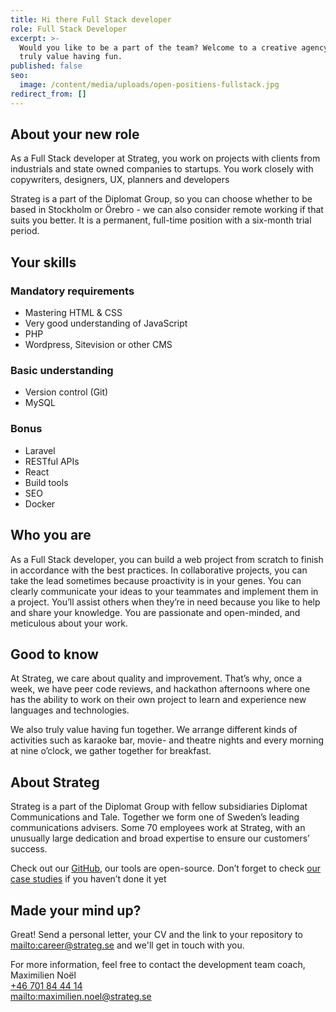 ```yaml
---
title: Hi there Full Stack developer
role: Full Stack Developer
excerpt: >-
  Would you like to be a part of the team? Welcome to a creative agency where we
  truly value having fun.
published: false
seo:
  image: /content/media/uploads/open-positiens-fullstack.jpg
redirect_from: []
---
```

## About your new role

As a Full Stack developer at Strateg, you work on projects with clients from industrials and state owned companies to startups. You work closely with copywriters, designers, UX, planners and developers

Strateg is a part of the Diplomat Group, so you can choose whether to be based in Stockholm or Örebro - we can also consider remote working if that suits you better. It is a permanent, full-time position with a six-month trial period.

## Your skills

### Mandatory requirements

* Mastering HTML & CSS
* Very good understanding of JavaScript
* PHP
* Wordpress, Sitevision or other CMS

### Basic understanding

* Version control (Git)
* MySQL

### Bonus

* Laravel
* RESTful APIs
* React
* Build tools
* SEO
* Docker

## Who you are

As a Full Stack developer, you can build a web project from scratch to finish in accordance with the best practices. In collaborative projects, you can take the lead sometimes because proactivity is in your genes. You can clearly communicate your ideas to your teammates and implement them in a project. You’ll assist others when they’re in need because you like to help and share your knowledge. You are passionate and open-minded, and meticulous about your work.

## Good to know

At Strateg, we care about quality and improvement. That’s why, once a week, we have peer code reviews, and hackathon afternoons where one has the ability to work on their own project to learn and experience new languages and technologies.

We also truly value having fun together. We arrange different kinds of activities such as karaoke bar, movie- and theatre nights and every morning at nine o’clock, we gather together for breakfast.

## About Strateg

Strateg is a part of the Diplomat Group with fellow subsidiaries Diplomat Communications and Tale. Together we form one of Sweden’s leading communications advisers. Some 70 employees work at Strateg, with an unusually large dedication and broad expertise to ensure our customers’ success.

Check out our [GitHub](https://github.com/strt), our tools are open-source. Don’t forget to check [our case studies](/work) if you haven’t done it yet

## Made your mind up?

Great! Send a personal letter, your CV and the link to your repository to <mailto:career@strateg.se> and we'll get in touch with you.

For more information, feel free to contact the development team coach, Maximilien Noël\
[+46 701 84 44 14](tel:+46701844414)\
<mailto:maximilien.noel@strateg.se>
